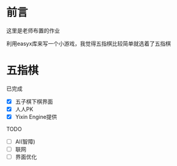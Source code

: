 # 前言

这里是老师布置的作业

利用easyx库来写一个小游戏，我觉得五指棋比较简单就选着了五指棋


# 五指棋

已完成
- [x] 五子棋下棋界面
- [x] 人人PK
- [x] Yixin Engine提供

TODO
- [ ] AI(智障)
- [ ] 联网
- [ ] 界面优化
